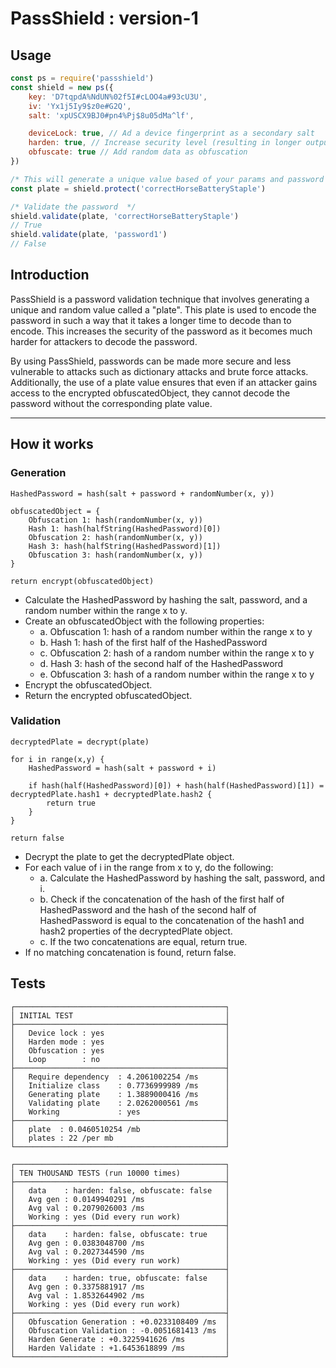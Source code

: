 # PassShield : version-1

## Usage
```js
const ps = require('passshield')
const shield = new ps({
    key: 'D7tqpdA%NdUN%02f5I#cLOO4a#93cU3U',
    iv: 'Yx1j5Iy9$z0e#G2Q',
    salt: 'xpUSCX9BJ0#pn4%Pj$8u05dMa^lf',

    deviceLock: true, // Ad a device fingerprint as a secondary salt
    harden: true, // Increase security level (resulting in longer output and time)
    obfuscate: true // Add random data as obfuscation
})

/* This will generate a unique value based of your params and password */
const plate = shield.protect('correctHorseBatteryStaple')

/* Validate the password  */
shield.validate(plate, 'correctHorseBatteryStaple') 
// True
shield.validate(plate, 'password1')
// False
```

## Introduction
PassShield is a password validation technique that involves generating a unique and random value called a "plate". This plate is used to encode the password in such a way that it takes a longer time to decode than to encode. This increases the security of the password as it becomes much harder for attackers to decode the password.

By using PassShield, passwords can be made more secure and less vulnerable to attacks such as dictionary attacks and brute force attacks. Additionally, the use of a plate value ensures that even if an attacker gains access to the encrypted obfuscatedObject, they cannot decode the password without the corresponding plate value.

---

## How it works

### Generation
```
HashedPassword = hash(salt + password + randomNumber(x, y))

obfuscatedObject = {
    Obfuscation 1: hash(randomNumber(x, y))
    Hash 1: hash(halfString(HashedPassword)[0])
    Obfuscation 2: hash(randomNumber(x, y))
    Hash 3: hash(halfString(HashedPassword)[1])
    Obfuscation 3: hash(randomNumber(x, y))
}

return encrypt(obfuscatedObject)
```

- Calculate the HashedPassword by hashing the salt, password, and a random number within the range x to y.
- Create an obfuscatedObject with the following properties:
    - a. Obfuscation 1: hash of a random number within the range x to y
    - b. Hash 1: hash of the first half of the HashedPassword
    - c. Obfuscation 2: hash of a random number within the range x to y
    - d. Hash 3: hash of the second half of the HashedPassword
    - e. Obfuscation 3: hash of a random number within the range x to y
- Encrypt the obfuscatedObject.
- Return the encrypted obfuscatedObject.

### Validation
```
decryptedPlate = decrypt(plate)

for i in range(x,y) {
    HashedPassword = hash(salt + password + i)

    if hash(half(HashedPassword)[0]) + hash(half(HashedPassword)[1]) = decryptedPlate.hash1 + decryptedPlate.hash2 {
        return true
    }
}

return false
```
- Decrypt the plate to get the decryptedPlate object.
- For each value of i in the range from x to y, do the following:
    - a. Calculate the HashedPassword by hashing the salt, password, and i.
    - b. Check if the concatenation of the hash of the first half of HashedPassword and the hash of the second half of HashedPassword is equal to the concatenation of the hash1 and hash2 properties of the decryptedPlate object.
    - c. If the two concatenations are equal, return true.
- If no matching concatenation is found, return false.

## Tests

```
┌───────────────────────────────────────────────┐
│ INITIAL TEST                                  │
├───────────────────────────────────────────────┤
│   Device lock : yes                           │
│   Harden mode : yes                           │
│   Obfuscation : yes                           │
│   Loop        : no                            │
├───────────────────────────────────────────────┤
│   Require dependency  : 4.2061002254 /ms      │
│   Initialize class    : 0.7736999989 /ms      │
│   Generating plate    : 1.3889000416 /ms      │
│   Validating plate    : 2.0262000561 /ms      │
│   Working             : yes                   │
├───────────────────────────────────────────────┤
│   plate  : 0.0460510254 /mb                   │
│   plates : 22 /per mb                         │
└───────────────────────────────────────────────┘

┌───────────────────────────────────────────────┐
│ TEN THOUSAND TESTS (run 10000 times)          │
├───────────────────────────────────────────────┤
│   data    : harden: false, obfuscate: false   │
│   Avg gen : 0.0149940291 /ms                  │
│   Avg val : 0.2079026003 /ms                  │
│   Working : yes (Did every run work)          │
├───────────────────────────────────────────────┤
│   data    : harden: false, obfuscate: true    │
│   Avg gen : 0.0383048700 /ms                  │
│   Avg val : 0.2027344590 /ms                  │
│   Working : yes (Did every run work)          │
├───────────────────────────────────────────────┤
│   data    : harden: true, obfuscate: false    │
│   Avg gen : 0.3375881917 /ms                  │
│   Avg val : 1.8532644902 /ms                  │
│   Working : yes (Did every run work)          │
├───────────────────────────────────────────────┤
│   Obfuscation Generation : +0.0233108409 /ms  │
│   Obfuscation Validation : -0.0051681413 /ms  │
│   Harden Generate : +0.3225941626 /ms         │
│   Harden Validate : +1.6453618899 /ms         │
└───────────────────────────────────────────────┘
```